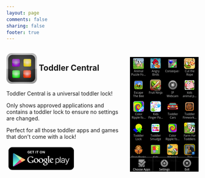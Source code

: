```yaml
---
layout: page
comments: false
sharing: false
footer: true
---
```

<h2 style="padding-top:0px;"> <img src="/images/icons/toddler_central_icon_80.png" style="height:80px; border:0px; vertical-align:middle"> Toddler Central</img> <img src="/images/icons/toddler_central_screen_180.png" style="width:180px; border:0px; float:right; margin-top:10px; margin-left:20px;" /></h2>

Toddler Central is a universal toddler lock!

Only shows approved applications and contains a toddler lock to ensure no settings are changed.

Perfect for all those toddler apps and games that don't come with a lock!

<a href="https://play.google.com/store/apps/details?id=com.androidcave.kidcentral.free"><img style="border:0;margin:5px;margin:5px;" src="/images/appstores/google_play_badge.png" /></a>
